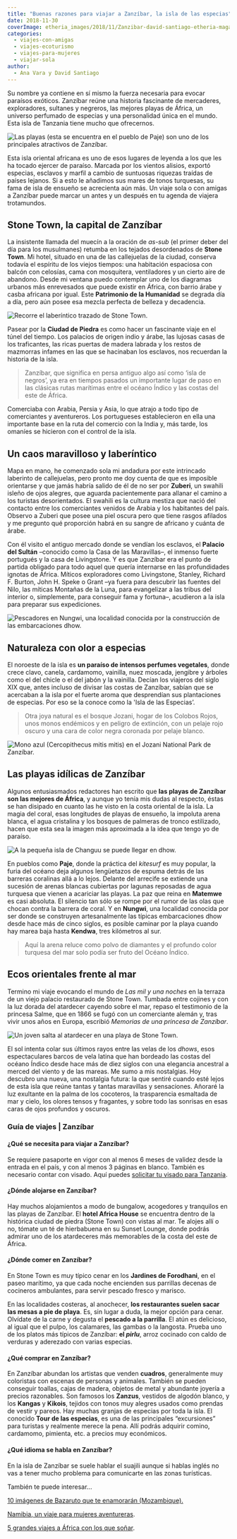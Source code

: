 ```yaml
---
title: "Buenas razones para viajar a Zanzíbar, la isla de las especias"
date: 2018-11-30
coverImage: etheria_images/2018/11/Zanzibar-david-santiago-etheria-magazine-4-e1655220104190.jpg
categories: 
  - viajes-con-amigas
  - viajes-ecoturismo
  - viajes-para-mujeres
  - viajar-sola
author: 
  - Ana Vara y David Santiago
---
```


Su nombre ya contiene en sí mismo la fuerza necesaria para evocar paraísos exóticos. 
Zanzíbar reúne una historia fascinante de mercaderes, exploradores, sultanes y negreros, 
las mejores playas de África, un universo perfumado de especias y una personalidad única 
en el mundo. Esta isla de Tanzania tiene mucho que ofrecernos. 

![Las playas (esta se encuentra en el pueblo de Paje) son uno de los principales atractivos de Zanzíbar.](etheria_images/2018/11/Zanzibar-david-santiago-etheria-magazine-1-1024x683.jpg "Las playas (esta se encuentra en el pueblo de Paje) son uno de los principales atractivos de Zanzíbar.")

Esta isla oriental africana es uno de esos lugares de leyenda a los que les ha tocado 
ejercer de paraíso. Marcada por los vientos alisios, exportó especias, esclavos y marfil 
a cambio de suntuosas riquezas traídas de países lejanos. Si a esto le añadimos sus 
mares de tonos turquesas, su fama de isla de ensueño se acrecienta aún más. Un viaje 
sola o con amigas a Zanzíbar puede marcar un antes y un después en tu agenda de viajera 
trotamundos. 

## Stone Town, la capital de Zanzíbar

La insistente llamada del muecín a la oración de _as-sub_ (el primer deber del día para 
los musulmanes) retumba en los tejados desordenados de **Stone Town**. Mi hotel, situado 
en una de las callejuelas de la ciudad, conserva todavía el espíritu de los viejos 
tiempos: una habitación espaciosa con balcón con celosías, cama con mosquitera, 
ventiladores y un cierto aire de abandono. Desde mi ventana puedo contemplar uno de los 
diagramas urbanos más enrevesados que puede existir en África, con barrio árabe y casba 
africana por igual. Este **Patrimonio de la Humanidad** se degrada día a día, pero aún 
posee esa mezcla perfecta de belleza y decadencia. 

![Recorre el laberíntico trazado de Stone Town.](etheria_images/2018/11/Zanzibar-david-santiago-etheria-magazine-6-1024x682.jpg "Recorre el laberíntico trazado de Stone Town.")

Pasear por la **Ciudad de Piedra** es como hacer un fascinante viaje en el túnel del 
tiempo. Los palacios de origen indio y árabe, las lujosas casas de los traficantes, las 
ricas puertas de madera labrada y los restos de mazmorras infames en las que se 
hacinaban los esclavos, nos recuerdan la historia de la isla. 

> Zanzíbar, que significa en persa antiguo algo así como ‘isla de negros’, ya era en 
> tiempos pasados un importante lugar de paso en las clásicas rutas marítimas entre el 
> océano Índico y las costas del este de África. 

Comerciaba con Arabia, Persia y Asia, lo que atrajo a todo tipo de comerciantes y 
aventureros. Los portugueses establecieron en ella una importante base en la ruta del 
comercio con la India y, más tarde, los omaníes se hicieron con el control de la isla. 

## Un caos maravilloso y laberíntico

Mapa en mano, he comenzado sola mi andadura por este intrincado laberinto de 
callejuelas, pero pronto me doy cuenta de que es imposible orientarse y que jamás habría 
salido de él de no ser por **Zuberi**, un swahili isleño de ojos alegres, que aguarda 
pacientemente para allanar el camino a los turistas desorientados. El swahili es la 
cultura mestiza que nació del contacto entre los comerciantes venidos de Arabia y los 
habitantes del país. Observo a Zuberi que posee una piel oscura pero que tiene rasgos 
afilados y me pregunto qué proporción habrá en su sangre de africano y cuánta de árabe. 

Con él visito el antiguo mercado donde se vendían los esclavos, el **Palacio del 
Sultán** –conocido como la Casa de las Maravillas–, el inmenso fuerte portugués y la 
casa de Livingstone. Y es que Zanzíbar era el punto de partida obligado para todo aquel 
que quería internarse en las profundidades ignotas de África. Míticos exploradores como 
Livingstone, Stanley, Richard F. Burton, John H. Speke o Grant –ya fuera para descubrir 
las fuentes del Nilo, las míticas Montañas de la Luna, para evangelizar a las tribus del 
interior o, simplemente, para conseguir fama y fortuna–, acudieron a la isla para 
preparar sus expediciones. 

![Pescadores en Nungwi, una localidad conocida por la construcción de las embarcaciones dhow.](etheria_images/2018/11/Zanzibar-david-santiago-etheria-magazine-4-1024x683.jpg "Pescadores en Nungwi, una localidad conocida por la construcción de las embarcaciones dhow.")

## Naturaleza con olor a especias

El noroeste de la isla es **un paraíso de intensos perfumes vegetales**, donde crece 
clavo, canela, cardamomo, vainilla, nuez moscada, jengibre y árboles como el del chicle 
o el del jabón y la vainilla. Decían los viajeros del siglo XIX que, antes incluso de 
divisar las costas de Zanzíbar, sabían que se acercaban a la isla por el fuerte aroma 
que desprendían sus plantaciones de especias. Por eso se la conoce como la 'Isla de las 
Especias’. 

> Otra joya natural es el bosque Jozani, hogar de los Colobos Rojos, unos monos endémicos 
> y en peligro de extinción, con un pelaje rojo oscuro y una cara de color negra coronada 
> por pelaje blanco. 

![Mono azul (Cercopithecus mitis mitis) en el Jozani National Park de Zanzíbar.](etheria_images/2018/11/Zanzibar-david-santiago-etheria-magazine-8-1024x683.jpg "Mono azul (Cercopithecus mitis mitis) en el Jozani National Park de Zanzíbar.")

## Las playas idílicas de Zanzíbar

Algunos entusiasmados redactores han escrito que **las playas de Zanzíbar son las 
mejores de África**, y aunque yo tenía mis dudas al respecto, éstas se han disipado en 
cuanto las he visto en la costa oriental de la isla. La magia del coral, esas longitudes 
de playas de ensueño, la impoluta arena blanca, el agua cristalina y los bosques de 
palmeras de tronco estilizado, hacen que esta sea la imagen más aproximada a la idea que 
tengo yo de paraíso. 

![A la pequeña isla de Changuu se puede llegar en dhow.](etheria_images/2018/11/Zanzibar-david-santiago-etheria-magazine-2-1024x683.jpg "A la pequeña isla de Changuu se puede llegar en dhow.")

En pueblos como **Paje**, donde la práctica del _kitesurf_ es muy popular, la furia del 
océano deja algunos lengüetazos de espuma detrás de las barreras coralinas allá a lo 
lejos. Delante del arrecife se extiende una sucesión de arenas blancas cubiertas por 
lagunas reposadas de agua turquesa que vienen a acariciar las playas. La paz que reina 
en **Matemwe** es casi absoluta. El silencio tan sólo se rompe por el rumor de las olas 
que chocan contra la barrera de coral. Y en **Nungwi**, una localidad conocida por ser 
donde se construyen artesanalmente las típicas embarcaciones dhow desde hace más de 
cinco siglos, es posible caminar por la playa cuando hay marea baja hasta **Kendwa**, 
tres kilómetros al sur. 

> Aquí la arena reluce como polvo de diamantes y el profundo color turquesa del mar solo 
> podía ser fruto del Océano Índico. 

## Ecos orientales frente al mar

Termino mi viaje evocando el mundo de _Las mil y una noches_ en la terraza de un viejo 
palacio restaurado de Stone Town. Tumbada entre cojines y con la luz dorada del 
atardecer cayendo sobre el mar, repaso el testimonio de la princesa Salme, que en 1866 
se fugó con un comerciante alemán y, tras vivir unos años en Europa, escribió _Memorias 
de una princesa de Zanzíbar_. 

![Un joven salta al atardecer en una playa de Stone Town.](etheria_images/2018/11/Zanzibar-david-santiago-etheria-magazine-7-1024x683.jpg "Un joven salta al atardecer en una playa de Stone Town.")

El sol intenta colar sus últimos rayos entre las velas de los _dhows_, esos 
espectaculares barcos de vela latina que han bordeado las costas del océano Índico desde 
hace más de diez siglos con una elegancia ancestral a merced del viento y de las mareas. 
Me sumo a mis nostalgias. Hoy descubro una nueva, una nostalgia futura: la que sentiré 
cuando esté lejos de esta isla que reúne tantas y tantas maravillas y sensaciones. 
Añoraré la luz exultante en la palma de los cocoteros, la trasparencia esmaltada de mar 
y cielo, los olores tensos y fragantes, y sobre todo las sonrisas en esas caras de ojos 
profundos y oscuros. 

### Guía de viajes | Zanzíbar

#### ¿Qué se necesita para viajar a Zanzíbar?

Se requiere pasaporte en vigor con al menos 6 meses de validez desde la entrada en el 
país, y con al menos 3 páginas en blanco. También es necesario contar con visado. Aquí 
puedes [solicitar tu visado para Tanzania](https://e-visado.es/tanzania). 

#### ¿Dónde alojarse en Zanzíbar?

Hay muchos alojamientos a modo de bungalow, acogedores y tranquilos en las playas de 
Zanzíbar. El **hotel Africa House** se encuentra dentro de la histórica ciudad de piedra 
(Stone Town) con vistas al mar. Te alojes allí o no, tómate un té de hierbabuena en su 
Sunset Lounge, donde podrás admirar uno de los atardeceres más memorables de la costa 
del este de África. 

#### ¿Dónde comer en Zanzíbar?

En Stone Town es muy típico cenar en los **Jardines de Forodhani**, en el paseo 
marítimo, ya que cada noche encienden sus parrillas decenas de cocineros ambulantes, 
para servir pescado fresco y marisco. 

En las localidades costeras, al anochecer, **los restaurantes suelen sacar las mesas a 
pie de playa**. Es, sin lugar a duda, la mejor opción para cenar. Olvídate de la carne y 
degusta el **pescado a la parrilla**. El atún es delicioso, al igual que el pulpo, los 
calamares, las gambas o la langosta. Prueba uno de los platos más típicos de Zanzíbar: 
**el _pirlu_**, arroz cocinado con caldo de verduras y aderezado con varias especias. 

#### ¿Qué comprar en Zanzíbar?

En Zanzíbar abundan los artistas que venden **cuadros**, generalmente muy coloristas con 
escenas de personas y animales. También se pueden conseguir toallas, cajas de madera, 
objetos de metal y abundante joyería a precios razonables. Son famosos los **Zanzus**, 
vestidos de algodón blanco, y los **Kangas** y **Kikois**, tejidos con tonos muy alegres 
usados como prendas de vestir y pareos. Hay muchas granjas de especias por toda la isla. 
El conocido **Tour de las especias**, es una de las principales “excursiones” para 
turistas y realmente merece la pena. Allí podrás adquirir comino, cardamomo, pimienta, 
etc. a precios muy económicos. 

#### ¿Qué idioma se habla en Zanzíbar?

En la isla de Zanzíbar se suele hablar el suajili aunque si hablas inglés no vas a tener 
mucho problema para comunicarte en las zonas turísticas. 

También te puede interesar... 

[10 imágenes de Bazaruto que te enamorarán 
(Mozambique).](https://etheriamagazine.com/2019/08/21/que-ver-hacer-en-archipielago-de-bazaruto-mozambique/) 

[Namibia, un viaje para mujeres 
aventureras](https://etheriamagazine.com/2019/09/27/que-ver-viaje-mujeres-namibia/). 

[5 grandes viajes a África con los que 
soñar](https://etheriamagazine.com/2019/08/09/5-viajes-para-comenzar-a-conocer-africa/).
